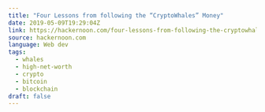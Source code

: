 ```yaml
---
title: "Four Lessons from following the “CryptoWhales” Money"
date: 2019-05-09T19:29:04Z
link: https://hackernoon.com/four-lessons-from-following-the-cryptowhales-money-445df8cbdc38?source=rss----3a8144eabfe3---4&utm_medium=RSS&utm_source=news.12bit.vn
source: hackernoon.com
language: Web dev
tags:
  - whales
  - high-net-worth
  - crypto
  - bitcoin
  - blockchain
draft: false
---
```

